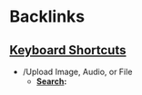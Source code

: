 
# Backlinks
## [Keyboard Shortcuts](<Keyboard Shortcuts.md>)
- /Upload Image, Audio, or File
    - **[Search](<Search.md>):**

